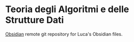 # Teoria degli Algoritmi e delle Strutture Dati
[Obsidian](https://obsidian.md/) remote git repository for Luca's Obsidian files.